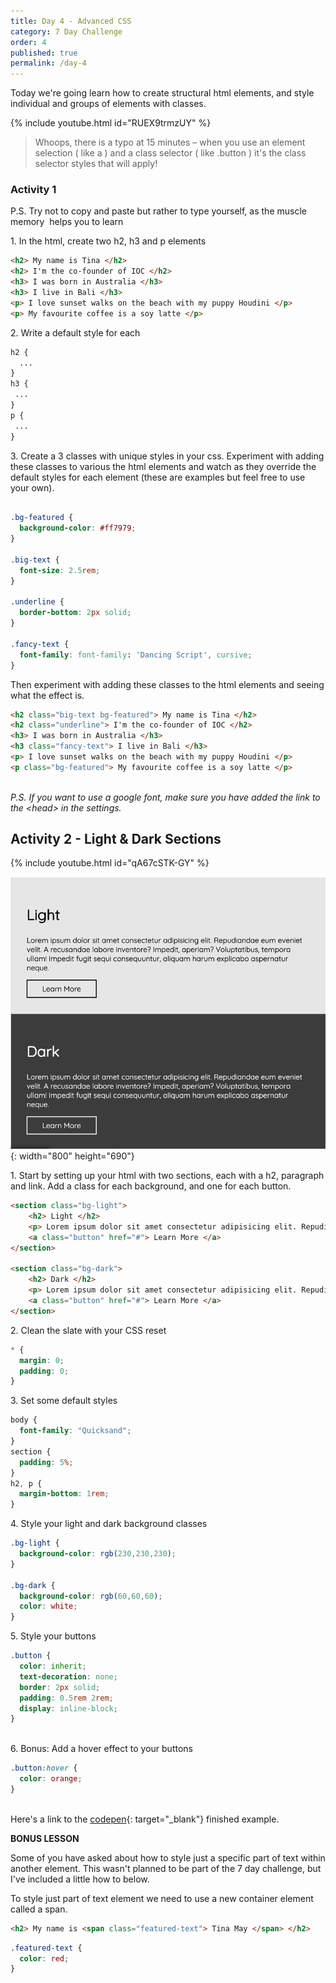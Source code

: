 ```yaml
---
title: Day 4 - Advanced CSS
category: 7 Day Challenge
order: 4
published: true
permalink: /day-4
---
```


Today we're going learn how to create structural html elements, and style individual and groups of elements with classes.&nbsp;

{% include youtube.html id="RUEX9trmzUY" %}

> Whoops, there is a typo at 15 minutes – when you use an element selection ( like a ) and a class selector ( like .button ) it's the class selector styles that will apply\!&nbsp;

### Activity 1

P.S. Try not to copy and paste but rather to type yourself, as the muscle memory &nbsp;helps you to learn

1\. In the html, create two h2, h3 and p elements

~~~html
<h2> My name is Tina </h2>
<h2> I'm the co-founder of IOC </h2>
<h3> I was born in Australia </h3>
<h3> I live in Bali </h3>
<p> I love sunset walks on the beach with my puppy Houdini </p>
<p> My favourite coffee is a soy latte </p>
~~~

2\. Write a default style for each

~~~css
h2 {
  ...
}
h3 {
 ...
}
p {
 ...
}
~~~

3\. Create a 3 classes with unique styles in your css. Experiment with adding these classes to various the html elements and watch as they override the default styles for each element (these are examples but feel free to use your own).

~~~css

.bg-featured {
  background-color: #ff7979;
}

.big-text {
  font-size: 2.5rem;
}

.underline {
  border-bottom: 2px solid;
}

.fancy-text {
  font-family: font-family: 'Dancing Script', cursive;
}
~~~

Then experiment with adding these classes to the html elements and seeing what the effect is.&nbsp;

~~~html
<h2 class="big-text bg-featured"> My name is Tina </h2>
<h2 class="underline"> I'm the co-founder of IOC </h2>
<h3> I was born in Australia </h3>
<h3 class="fancy-text"> I live in Bali </h3>
<p> I love sunset walks on the beach with my puppy Houdini </p>
<p class="bg-featured"> My favourite coffee is a soy latte </p>
​​​
~~~

*P.S. If you want to use a google font, make sure you have added the link to the &lt;head&gt; in the settings. &nbsp;*

## Activity 2 - Light & Dark Sections&nbsp;

{% include youtube.html id="qA67cSTK-GY" %}

![](/uploads/screen-shot-2020-01-14-at-12-45-38-pm.png){: width="800" height="690"}

1\. Start by setting up your html with two sections, each with a h2, paragraph and link. Add a class for each background, and one for each button.&nbsp;

~~~html
<section class="bg-light">
    <h2> Light </h2>
    <p> Lorem ipsum dolor sit amet consectetur adipisicing elit. Repudiandae eum eveniet velit. A recusandae labore inventore? Impedit, aperiam? Voluptatibus, tempora ullam! Impedit fugit sequi consequuntur, aliquam harum explicabo aspernatur neque.</p>
    <a class="button" href="#"> Learn More </a>
</section>

<section class="bg-dark">
    <h2> Dark </h2>
    <p> Lorem ipsum dolor sit amet consectetur adipisicing elit. Repudiandae eum eveniet velit. A recusandae labore inventore? Impedit, aperiam? Voluptatibus, tempora ullam! Impedit fugit sequi consequuntur, aliquam harum explicabo aspernatur neque.</p>
    <a class="button" href="#"> Learn More </a>
</section>
~~~

2\. Clean the slate with your CSS reset&nbsp;

~~~css
* {
  margin: 0;
  padding: 0;
}
~~~

3\. Set some default styles &nbsp;

~~~css
body {
  font-family: "Quicksand";
}
section {
  padding: 5%;
}
h2, p {
  margin-bottom: 1rem;
}
~~~

4\. Style your light and dark background classes&nbsp;

~~~css
.bg-light {
  background-color: rgb(230,230,230);
}

.bg-dark {
  background-color: rgb(60,60,60);
  color: white;
}
~~~

5\. Style your buttons&nbsp;

~~~css
.button {
  color: inherit;
  text-decoration: none;
  border: 2px solid;
  padding: 0.5rem 2rem;
  display: inline-block;
}
​​​​​
~~~

6\. Bonus: Add a hover effect to your buttons&nbsp;

~~~css
.button:hover {
  color: orange;
}
~~~

<br>Here's a link to the [codepen](https://codepen.io/instituteofcode/pen/bJzKNo?editors=1100){: target="_blank"} finished example.

**BONUS LESSON**

Some of you have asked about how to style just a specific part of text within another element. This wasn't planned to be part of the 7 day challenge, but I've included a little how to below.&nbsp;

To style just part of text element we need to use a new container element called a span.&nbsp;

~~~html
<h2> My name is <span class="featured-text"> Tina May </span> </h2>
~~~

~~~css
.featured-text {
  color: red;
}
~~~